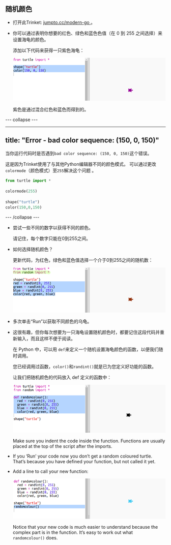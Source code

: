 ## 随机颜色

+ 打开此Trinket: <a href="http://jumpto.cc/modern-go" target="_blank"> jumpto.cc/modern-go </a>。

+ 你可以通过表明你想要的红色、绿色和蓝色色值（在 0 到 255 之间选择）来设置海龟的颜色。
    
    添加以下代码来获得一只紫色海龟：
    
    ![screenshot](images/modern-purple.png)
    
    紫色是通过混合红色和蓝色而得到的。

\--- collapse \---

* * *

## title: "Error - bad color sequence: (150, 0, 150)"

当你运行代码时是否遇到`bad color sequence: (150, 0, 150)`这个错误。

这是因为Trinket使用了与其他Python编辑器不同的颜色模式。 可以通过更改`colormode`（颜色模式）至` 255 `解决这个问题 。

```python
from turtle import *

colormode(255)

shape("turtle")
color(150,0,150)
```

\--- /collapse \---

+ 尝试一些不同的数字以获得不同的颜色。
    
    请记住，每个数字只能在0到255之间。

+ 如何选择随机颜色？
    
    更新代码，为红色，绿色和蓝色值选择一个介于0到255之间的随机数：
    
    ![screenshot](images/modern-random-colour.png)

+ 多次单击“Run”以获取不同颜色的乌龟。

+ 这很有趣，但你每次想要为一只海龟设置随机颜色时，都要记住这段代码并重新输入，而且这样不便于阅读。
    
    在 Python 中，可以用 `def`来定义一个随机设置海龟颜色的函数，以便我们随时调用。
    
    您已经调用过函数，` color() `和` randint() `就是已为您定义好功能的函数。
    
    让我们把随机颜色的代码放入 def 定义的函数中：
    
    ![screenshot](images/modern-colour-function.png)
    
    Make sure you indent the code inside the function. Functions are usually placed at the top of the script after the imports.

+ If you ‘Run’ your code now you don’t get a random coloured turtle. That’s because you have defined your function, but not called it yet.

+ Add a line to call your new function:
    
    ![screenshot](images/modern-call-colour.png)
    
    Notice that your new code is much easier to understand because the complex part is in the function. It’s easy to work out what `randomcolour()` does.